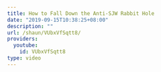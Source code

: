 ```yaml
---
title: How to Fall Down the Anti-SJW Rabbit Hole
date: "2019-09-15T10:38:25+08:00"
description: ""
url: /shaun/VUbxVfSqtt8/
providers:
  youtube:
    id: VUbxVfSqtt8
type: video
---
```

